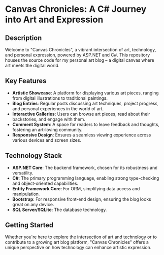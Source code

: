 # Canvas Chronicles: A C# Journey into Art and Expression

## Description

Welcome to "Canvas Chronicles", a vibrant intersection of art, technology, and personal expression, powered by ASP.NET and C#. This repository houses the source code for my personal art blog – a digital canvas where art meets the digital world.

## Key Features

- **Artistic Showcase**: A platform for displaying various art pieces, ranging from digital illustrations to traditional paintings.
- **Blog Entries**: Regular posts discussing art techniques, project progress, and personal experiences in the world of art.
- **Interactive Galleries**: Users can browse art pieces, read about their backstories, and engage with them.
- **Comment System**: A space for readers to leave feedback and thoughts, fostering an art-loving community.
- **Responsive Design**: Ensures a seamless viewing experience across various devices and screen sizes.

## Technology Stack

- **ASP.NET Core**: The backend framework, chosen for its robustness and versatility.
- **C#**: The primary programming language, enabling strong type-checking and object-oriented capabilities.
- **Entity Framework Core**: For ORM, simplifying data access and manipulation.
- **Bootstrap**: For responsive front-end design, ensuring the blog looks great on any device.
- **SQL Server/SQLite**: The database technology.

## Getting Started

Whether you're here to explore the intersection of art and technology or to contribute to a growing art blog platform, "Canvas Chronicles" offers a unique perspective on how technology can enhance artistic expression.
